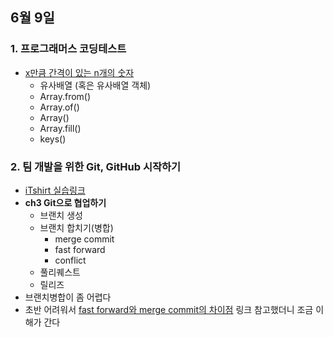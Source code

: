 ## 6월 9일
### 1. 프로그래머스 코딩테스트
- [x만큼 간격이 있는 n개의 숫자](https://github.com/leemyungju9347/Algorithm/blob/master/Level_01/x%EB%A7%8C%ED%81%BC%20%EA%B0%84%EA%B2%A9%EC%9D%B4%20%EC%9E%88%EB%8A%94%20n%EA%B0%9C%EC%9D%98%20%EC%88%AB%EC%9E%90.html)
	- 유사배열 (혹은 유사배열 객체)
	- Array.from()
	- Array.of()
	- Array()
	- Array.fill()
	- keys()


### 2. 팀 개발을 위한 Git, GitHub 시작하기 
- [iTshirt 실습링크](https://github.com/leemyungju9347/iTshirt)
- **ch3 Git으로 협업하기**
	- 브랜치 생성
	- 브랜치 합치기(병합)
		- merge commit
		- fast forward
		- conflict
	- 풀리퀘스트
	- 릴리즈
- 브랜치병합이 좀 어렵다
- 초반 어려워서 [fast forward와 merge commit의 차이점](https://yuja-kong.tistory.com/51) 링크 참고했더니 조금 이해가 간다
